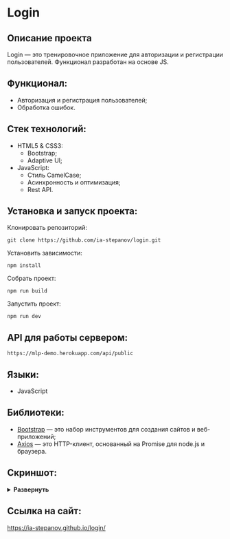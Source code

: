 # Login

## Описание проекта
Login — это тренировочное приложение для авторизации и регистрации пользователей. Функционал разработан на основе JS.

## Функционал:
- Авторизация и регистрация пользователей;
- Обработка ошибок.

## Стек технологий:
- HTML5 & CSS3:
  - Bootstrap;
  - Adaptive UI;
- JavaScript:
  - Стиль CamelCase;
  - Асинхронность и оптимизация;
  - Rest API.

## Установка и запуск проекта:
Клонировать репозиторий:

    git clone https://github.com/ia-stepanov/login.git

Установить зависимости:

    npm install

Собрать проект:

    npm run build

Запустить проект:

    npm run dev

## API для работы сервером:
    https://mlp-demo.herokuapp.com/api/public

## Языки:
- JavaScript

## Библиотеки:
- [Bootstrap](https://getbootstrap.com/) — это набор инструментов для создания сайтов и веб-приложений;
- [Axios](https://axios-http.com/ru/docs/intro) — это HTTP-клиент, основанный на Promise для node.js и браузера.

## Скриншот:
<details><summary><b>Развернуть</b></summary>

[![login](https://user-images.githubusercontent.com/86494748/185204470-c2e3bba8-004d-46eb-8898-7edaecf9b5ab.jpg)](https://ia-stepanov.github.io/login/)

</details>

## Ссылка на сайт:
https://ia-stepanov.github.io/login/